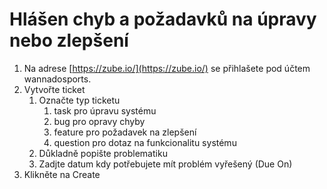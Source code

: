 # Hlášen chyb a požadavků na úpravy nebo zlepšení

1. Na adrese [https://zube.io/](https://zube.io/) se přihlašete pod účtem wannadosports.
2. Vytvořte ticket
   1. Označte typ ticketu 
      1. task pro úpravu systému
      2. bug pro opravy chyby
      3. feature pro požadavek na zlepšení
      4. question pro dotaz na funkcionalitu systému
   2. Důkladně popište problematiku
   3. Zadjte datum kdy potřebujete mít problém vyřešený \(Due On\)
3. Klikněte na Create





